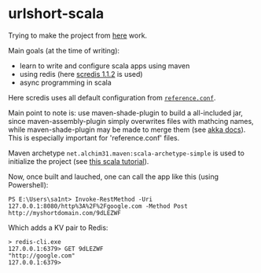 # urlshort-scala

Trying to make the project from [here](http://grasswire-engineering.tumblr.com/post/94043813041/a-url-shortener-service-in-45-lines-of-scala) work. 

Main goals (at the time of writing): 
* learn to write and configure scala apps using maven
* using redis (here [scredis 1.1.2](https://github.com/Livestream/scredis/wiki/Home-1.x.x) is used)
* async programming in scala

Here scredis uses all default configuration from [`reference.conf`](https://github.com/Livestream/scredis/wiki/Configuration-1.x.x).

Main point to note is: use maven-shade-plugin to build a all-included jar, since maven-assembly-plugin simply overwrites files with mathcing names, while maven-shade-plugin may be made to merge them (see [akka docs](http://doc.akka.io/docs/akka/current/general/configuration.html#When_using_JarJar__OneJar__Assembly_or_any_jar-bundler)). This is especially important for 'reference.conf' files.

Maven archetype `net.alchim31.maven:scala-archetype-simple` is used to initialize the project (see [this scala tutorial](http://docs.scala-lang.org/tutorials/scala-with-maven.html)). 

Now, once built and lauched, one can call the app like this (using Powershell): 

```
PS E:\Users\sa1nt> Invoke-RestMethod -Uri 127.0.0.1:8080/http%3A%2F%2Fgoogle.com -Method Post
http://myshortdomain.com/9dLEZWF
```

Which adds a KV pair to Redis:

```
> redis-cli.exe
127.0.0.1:6379> GET 9dLEZWF
"http://google.com"
127.0.0.1:6379>
```
